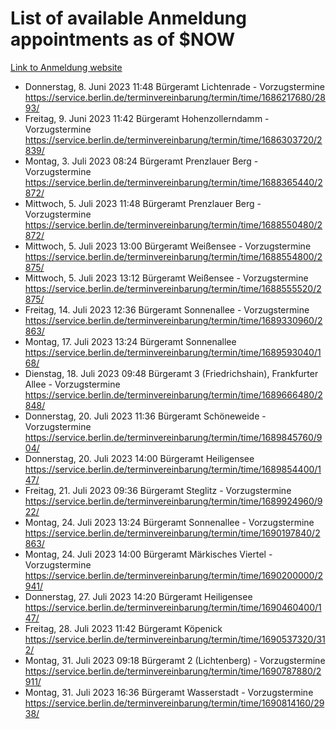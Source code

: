 # List of available Anmeldung appointments as of $NOW
[Link to Anmeldung website](https://service.berlin.de/terminvereinbarung/termin/tag.php?termin=1&anliegen[]=120686&dienstleisterlist=122210,122217,327316,122219,327312,122227,327314,122231,327346,122243,327348,122254,122252,329742,122260,329745,122262,329748,122271,327278,122273,327274,122277,327276,330436,122280,327294,122282,327290,122284,327292,122291,327270,122285,327266,122286,327264,122296,327268,150230,329760,122297,327286,122294,327284,122312,329763,122314,329775,122304,327330,122311,327334,122309,327332,317869,122281,327352,122279,329772,122283,122276,327324,122274,327326,122267,329766,122246,327318,122251,327320,122257,327322,122208,327298,122226,327300&herkunft=http%3A%2F%2Fservice.berlin.de%2Fdienstleistung%2F120686%2F)
- Donnerstag, 8. Juni 2023 11:48 Bürgeramt Lichtenrade - Vorzugstermine https://service.berlin.de/terminvereinbarung/termin/time/1686217680/2893/
- Freitag, 9. Juni 2023 11:42 Bürgeramt Hohenzollerndamm - Vorzugstermine https://service.berlin.de/terminvereinbarung/termin/time/1686303720/2839/
- Montag, 3. Juli 2023 08:24 Bürgeramt Prenzlauer Berg - Vorzugstermine https://service.berlin.de/terminvereinbarung/termin/time/1688365440/2872/
- Mittwoch, 5. Juli 2023 11:48 Bürgeramt Prenzlauer Berg - Vorzugstermine https://service.berlin.de/terminvereinbarung/termin/time/1688550480/2872/
- Mittwoch, 5. Juli 2023 13:00 Bürgeramt Weißensee - Vorzugstermine https://service.berlin.de/terminvereinbarung/termin/time/1688554800/2875/
- Mittwoch, 5. Juli 2023 13:12 Bürgeramt Weißensee - Vorzugstermine https://service.berlin.de/terminvereinbarung/termin/time/1688555520/2875/
- Freitag, 14. Juli 2023 12:36 Bürgeramt Sonnenallee - Vorzugstermine https://service.berlin.de/terminvereinbarung/termin/time/1689330960/2863/
- Montag, 17. Juli 2023 13:24 Bürgeramt Sonnenallee https://service.berlin.de/terminvereinbarung/termin/time/1689593040/168/
- Dienstag, 18. Juli 2023 09:48 Bürgeramt 3 (Friedrichshain), Frankfurter Allee - Vorzugstermine https://service.berlin.de/terminvereinbarung/termin/time/1689666480/2848/
- Donnerstag, 20. Juli 2023 11:36 Bürgeramt Schöneweide - Vorzugstermine https://service.berlin.de/terminvereinbarung/termin/time/1689845760/904/
- Donnerstag, 20. Juli 2023 14:00 Bürgeramt Heiligensee https://service.berlin.de/terminvereinbarung/termin/time/1689854400/147/
- Freitag, 21. Juli 2023 09:36 Bürgeramt Steglitz - Vorzugstermine https://service.berlin.de/terminvereinbarung/termin/time/1689924960/922/
- Montag, 24. Juli 2023 13:24 Bürgeramt Sonnenallee - Vorzugstermine https://service.berlin.de/terminvereinbarung/termin/time/1690197840/2863/
- Montag, 24. Juli 2023 14:00 Bürgeramt Märkisches Viertel - Vorzugstermine https://service.berlin.de/terminvereinbarung/termin/time/1690200000/2941/
- Donnerstag, 27. Juli 2023 14:20 Bürgeramt Heiligensee https://service.berlin.de/terminvereinbarung/termin/time/1690460400/147/
- Freitag, 28. Juli 2023 11:42 Bürgeramt Köpenick https://service.berlin.de/terminvereinbarung/termin/time/1690537320/312/
- Montag, 31. Juli 2023 09:18 Bürgeramt 2 (Lichtenberg) - Vorzugstermine https://service.berlin.de/terminvereinbarung/termin/time/1690787880/2911/
- Montag, 31. Juli 2023 16:36 Bürgeramt Wasserstadt - Vorzugstermine https://service.berlin.de/terminvereinbarung/termin/time/1690814160/2938/
